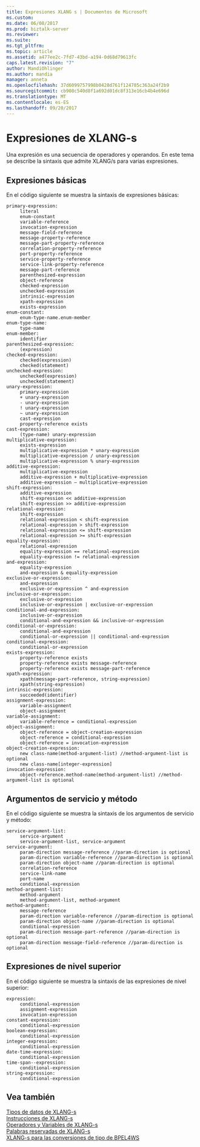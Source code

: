 ```yaml
---
title: Expresiones XLANG s | Documentos de Microsoft
ms.custom: 
ms.date: 06/08/2017
ms.prod: biztalk-server
ms.reviewer: 
ms.suite: 
ms.tgt_pltfrm: 
ms.topic: article
ms.assetid: a477ee2c-7fd7-43bd-a194-0d68d79613fc
caps.latest.revision: "7"
author: MandiOhlinger
ms.author: mandia
manager: anneta
ms.openlocfilehash: 37d6099757998b0428d761f124785c363a24f2b9
ms.sourcegitcommit: cb908c540d8f1a692d01dc8f313e16cb4b4e696d
ms.translationtype: MT
ms.contentlocale: es-ES
ms.lasthandoff: 09/20/2017
---
```

# <a name="xlang-s-expressions"></a>Expresiones de XLANG-s
Una expresión es una secuencia de operadores y operandos. En este tema se describe la sintaxis que admite XLANG/s para varias expresiones.  
  
## <a name="basic-expressions"></a>Expresiones básicas  
 En el código siguiente se muestra la sintaxis de expresiones básicas:  
  
```  
primary-expression:  
     literal  
     enum-constant  
     variable-reference  
     invocation-expression  
     message-field-reference  
     message-property-reference  
     message-part-property-reference  
     correlation-property-reference  
     port-property-reference  
     service-property-reference  
     service-link-property-reference  
     message-part-reference  
     parenthesized-expression  
     object-reference  
     checked-expression  
     unchecked-expression  
     intrinsic-expression  
     xpath-expression  
     exists-expression  
enum-constant:  
     enum-type-name.enum-member  
enum-type-name:  
     type-name  
enum-member:  
     identifier  
parenthesized-expression:  
     (expression)  
checked-expression:  
     checked(expression)  
     checked(statement)  
unchecked-expression:  
     unchecked(expression)  
     unchecked(statement)  
unary-expression:  
     primary-expression  
     + unary-expression  
     - unary-expression  
     ! unary-expression  
     ~ unary-expression  
     cast-expression  
     property-reference exists  
cast-expression:  
     (type-name) unary-expression  
multiplicative-expression:  
     exists-expression  
     multiplicative-expression * unary-expression  
     multiplicative-expression / unary-expression  
     multiplicative-expression % unary-expression  
additive-expression:  
     multiplicative-expression  
     additive-expression + multiplicative-expression  
     additive-expression – multiplicative-expression  
shift-expression:  
     additive-expression  
     shift-expression << additive-expression  
     shift-expression >> additive-expression  
relational-expression:  
     shift-expression  
     relational-expression < shift-expression  
     relational-expression > shift-expression  
     relational-expression <= shift-expression  
     relational-expression >= shift-expression  
equality-expression:  
     relational-expression  
     equality-expression == relational-expression  
     equality-expression != relational-expression  
and-expression:  
     equality-expression  
     and-expression & equality-expression  
exclusive-or-expression:  
     and-expression  
     exclusive-or-expression ^ and-expression  
inclusive-or-expression:  
     exclusive-or-expression  
     inclusive-or-expression | exclusive-or-expression  
conditional-and-expression:  
     inclusive-or-expression  
     conditional-and-expression && inclusive-or-expression  
conditional-or-expression:  
     conditional-and-expression  
     conditional-or-expression || conditional-and-expression  
conditional-expression:  
     conditional-or-expression  
exists-expression:  
     property-reference exists  
     property-reference exists message-reference  
     property-reference exists message-part-reference  
xpath-expression:  
     xpath(message-part-reference, string-expression)  
     xpath(string-expression)  
intrinsic-expression:  
     succeeded(identifier)  
assignment-expression:  
     variable-assignment  
     object-assignment  
variable-assignment:  
     variable-reference = conditional-expression  
object-assignment:  
     object-reference = object-creation-expression  
     object-reference = conditional-expression  
     object-reference = invocation-expression  
object-creation-expression:  
     new class-name(method-argument-list) //method-argument-list is optional  
     new class-name[integer-expression]  
invocation-expression:  
     object-reference.method-name(method-argument-list) //method-argument-list is optional  
```  
  
## <a name="service-and-method-arguments"></a>Argumentos de servicio y método  
 En el código siguiente se muestra la sintaxis de los argumentos de servicio y método:  
  
```  
service-argument-list:  
     service-argument  
     service-argument-list, service-argument  
service-argument:  
     param-direction message-reference //param-direction is optional  
     param-direction variable-reference //param-direction is optional  
     param-direction object-name //param-direction is optional  
     correlation-reference  
     service-link-name  
     port-name  
     conditional-expression  
method-argument-list:  
     method-argument  
     method-argument-list, method-argument  
method-argument:  
     message-reference  
     param-direction variable-reference //param-direction is optional  
     param-direction object-name //param-direction is optional  
     conditional-expression  
     param-direction message-part-reference //param-direction is optional  
     param-direction message-field-reference //param-direction is optional  
```  
  
## <a name="top-level-expressions"></a>Expresiones de nivel superior  
 En el código siguiente se muestra la sintaxis de las expresiones de nivel superior:  
  
```  
expression:  
     conditional-expression  
     assignment-expression  
     invocation-expression  
constant-expression:  
     conditional-expression  
boolean-expression:  
     conditional-expression  
integer-expression:  
     conditional-expression  
date-time-expression:  
     conditional-expression  
time-span--expression:  
     conditional-expression  
string-expression:  
     conditional-expression  
```  
  
## <a name="see-also"></a>Vea también  
 [Tipos de datos de XLANG-s](../core/xlang-s-data-types.md)   
 [Instrucciones de XLANG-s](../core/xlang-s-statements.md)   
 [Operadores y Variables de XLANG-s](../core/xlang-s-variables-and-operators.md)   
 [Palabras reservadas de XLANG-s](../core/xlang-s-reserved-words.md)   
 [XLANG-s para las conversiones de tipo de BPEL4WS](../core/xlang-s-to-bpel4ws-type-conversions.md)